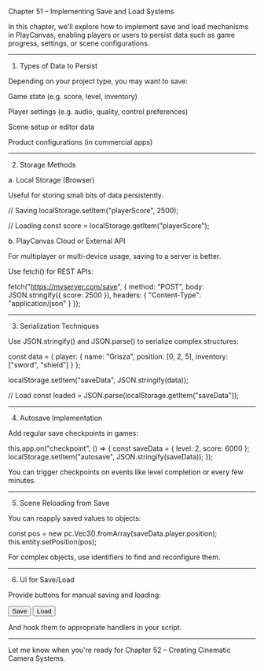 Chapter 51 – Implementing Save and Load Systems

In this chapter, we'll explore how to implement save and load mechanisms in PlayCanvas, enabling players or users to persist data such as game progress, settings, or scene configurations.


---

1. Types of Data to Persist

Depending on your project type, you may want to save:

Game state (e.g. score, level, inventory)

Player settings (e.g. audio, quality, control preferences)

Scene setup or editor data

Product configurations (in commercial apps)



---

2. Storage Methods

a. Local Storage (Browser)

Useful for storing small bits of data persistently.

// Saving
localStorage.setItem("playerScore", 2500);

// Loading
const score = localStorage.getItem("playerScore");

b. PlayCanvas Cloud or External API

For multiplayer or multi-device usage, saving to a server is better.

Use fetch() for REST APIs:

fetch("https://myserver.com/save", {
  method: "POST",
  body: JSON.stringify({ score: 2500 }),
  headers: {
    "Content-Type": "application/json"
  }
});


---

3. Serialization Techniques

Use JSON.stringify() and JSON.parse() to serialize complex structures:

const data = {
  player: {
    name: "Grisza",
    position: [0, 2, 5],
    inventory: ["sword", "shield"]
  }
};

localStorage.setItem("saveData", JSON.stringify(data));

// Load
const loaded = JSON.parse(localStorage.getItem("saveData"));


---

4. Autosave Implementation

Add regular save checkpoints in games:

this.app.on("checkpoint", () => {
  const saveData = { level: 2, score: 6000 };
  localStorage.setItem("autosave", JSON.stringify(saveData));
});

You can trigger checkpoints on events like level completion or every few minutes.


---

5. Scene Reloading from Save

You can reapply saved values to objects:

const pos = new pc.Vec3().fromArray(saveData.player.position);
this.entity.setPosition(pos);

For complex objects, use identifiers to find and reconfigure them.


---

6. UI for Save/Load

Provide buttons for manual saving and loading:

<button onclick="saveGame()">Save</button>
<button onclick="loadGame()">Load</button>

And hook them to appropriate handlers in your script.


---

Let me know when you're ready for Chapter 52 – Creating Cinematic Camera Systems.

